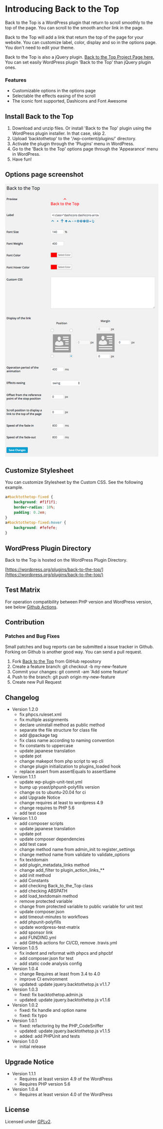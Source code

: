 # Introducing Back to the Top

Back to the Top is a WordPress plugin that return to scroll smoothly to the top of the page. You can scroll to the smooth anchor link in the page.


Back to the Top will add a link that return the top of the page for your website. You can customize label, color, display and so in the options page. You don't need to edit your theme.

Back to the Top is also a jQuery plugin. [Back to the Top Project Page here.](http://project.thingslabo.com/jquery.backtothetop) You can set easily WordPress plugin ’Back to the Top’ than jQuery plugin ones.

### Features

* Customizable options in the options page
* Selectable the effects easing of the scroll
* The iconic font supported, Dashicons and Font Awesome

## Install Back to the Top

1. Download and unzip files. Or install 'Back to the Top' plugin using the WordPress plugin installer. In that case, skip 2.
2. Upload 'backtothetop' to the '/wp-content/plugins/' directory.
3. Activate the plugin through the 'Plugins' menu in WordPress.
5. Go to the 'Back to the Top' options page through the 'Appearance' menu in WordPress.
4. Have fun!

## Options page screenshot

<img src="screenshot-1.png">

## Customize Stylesheet

You can customize Stylesheet by the Custom CSS. See the following example.

```css
a#backtothetop-fixed {
	background: #f1f1f1;
	border-radius: 10%;
	padding: 0.2em;
}
a#backtothetop-fixed:hover {
	background: #fefefe;
}
```

## WordPress Plugin Directory

Back to the Top is hosted on the WordPress Plugin Directory.

[https://wordpress.org/plugins/back-to-the-top/](https://wordpress.org/plugins/back-to-the-top/)

## Test Matrix

For operation compatibility between PHP version and WordPress version, see below [Github Actions](https://github.com/thingsym/back-to-the-top/actions).

## Contribution

### Patches and Bug Fixes

Small patches and bug reports can be submitted a issue tracker in Github. Forking on Github is another good way. You can send a pull request.

1. Fork [Back to the Top](https://github.com/thingsym/back-to-the-top) from GitHub repository
2. Create a feature branch: git checkout -b my-new-feature
3. Commit your changes: git commit -am 'Add some feature'
4. Push to the branch: git push origin my-new-feature
5. Create new Pull Request

## Changelog

* Version 1.2.0
	* fix phpcs.ruleset.xml
	* fix multiple assignments
	* declare uninstall method as public method
	* separate the file structure for class file
	* add @package tag
	* fix class name according to naming convention
	* fix constants to uppercase
	* update japanese translation
	* update pot
	* change makepot from php script to wp cli
	* change plugin initialization to plugins_loaded hook
	* replace assert from assertEquals to assertSame
* Version 1.1.1
	* update wp-plugin-unit-test.yml
	* bump up yoast/phpunit-polyfills version
	* change os to ubuntu-20.04 for ci
	* add Upgrade Notice
	* change requires at least to wordpress 4.9
	* change requires to PHP 5.6
	* add test case
* Version 1.1.0
	* add composer scripts
	* update japanese translation
	* update pot
	* update composer dependencies
	* add test case
	* change method name from admin_init to register_settings
	* change method name from validate to validate_options
	* fix textdomain
	* add plugin_metadata_links method
	* change add_filter to plugin_action_links_**
	* add init method
	* add Constants
	* add checking Back_to_the_Top class
	* add checking ABSPATH
	* add load_textdomain method
	* remove protected variable
	* change from protected variable to public variable for unit test
	* update composer.json
	* add timeout-minutes to workflows
	* add phpunit-polyfills
	* update wordpress-test-matrix
	* add sponsor link
	* add FUNDING.yml
	* add GitHub actions for CI/CD, remove .travis.yml
* Version 1.0.5
	* fix indent and reformat with phpcs and phpcbf
	* add composer.json for test
	* add static code analysis config
* Version 1.0.4
	* change Requires at least from 3.4 to 4.0
	* improve CI environment
	* updated: update jquery.backtothetop.js v1.1.7
* Version 1.0.3
	* fixed: fix backtothetop.admin.js
	* updated: update jquery.backtothetop.js v1.1.6
* Version 1.0.2
	* fixed: fix handle and option name
	* fixed: fix typo
* Version 1.0.1
	* fixed: refactoring by the PHP_CodeSniffer
	* updated: update jquery.backtothetop.js v1.1.5
	* added: add PHPUnit and tests
* Version 1.0.0
	* initial release

## Upgrade Notice

* Version 1.1.1
	* Requires at least version 4.9 of the WordPress
	* Requires PHP version 5.6
* Version 1.0.4
	* Requires at least version 4.0 of the WordPress

## License

Licensed under [GPLv2](https://www.gnu.org/licenses/gpl-2.0.html).
